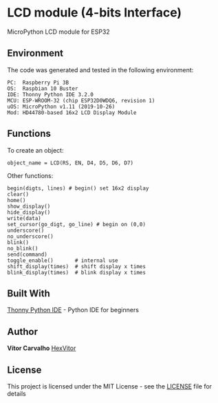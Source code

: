 # LCD module (4-bits Interface)
MicroPython LCD module for ESP32

## Environment

The code was generated and tested in the following environment:

```
PC:  Raspberry Pi 3B
OS:  Raspbian 10 Buster
IDE: Thonny Python IDE 3.2.0
MCU: ESP-WROOM-32 (chip ESP32D0WDQ6, revision 1)
uOS: MicroPython v1.11 (2019-10-26)
Mod: HD44780-based 16x2 LCD Display Module
```

## Functions

To create an object:
```
object_name = LCD(RS, EN, D4, D5, D6, D7)
```

Other functions:
```
begin(digts, lines) # begin() set 16x2 display
clear()
home()
show_display()
hide_display()
write(data)
set_cursor(go_digt, go_line) # begin on (0,0)
underscore()
no_underscore()
blink()
no_blink()
send(command)
toggle_enable()       # internal use
shift_display(times)  # shift display x times
blink_display(times)  # blink display x times
```

## Built With

[Thonny Python IDE](https://thonny.org/) - Python IDE for beginners

## Author

**Vítor Carvalho** [HexVitor](https://github.com/HexVitor)

## License

This project is licensed under the MIT License - see the [LICENSE](LICENSE) file for details